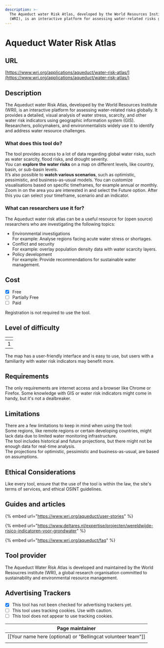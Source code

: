```yaml
---
description: >-
  The Aqueduct water Risk Atlas, developed by the World Resources Institute
  (WRI), is an interactive platform for assessing water-related risks globally
---
```


# Aqueduct Water Risk Atlas

## URL

[https://www.wri.org/applications/aqueduct/water-risk-atlas/](https://www.wri.org/applications/aqueduct/water-risk-atlas/)

## Description

The Aqueduct water Risk Atlas, developed by the World Resources Institute (WRI), is an interactive platform for assessing water-related risks globally. It provides a detailed, visual analysis of water stress, scarcity, and other water risk indicators using geographic information system (GIS). Researchers, policymakers, and environmentalists widely use it to identify and address water resource challenges.

### What does this tool do?

The tool provides access to a lot of data regarding global water risks, such as water scarcity, flood risks, and drought severity. \
You can **explore the water risks** on a map on different levels, like country, basin, or sub-basin levels. \
It’s also possible to **watch various scenarios**, such as optimistic, pessimistic, and business-as-usual models. You can customize visualisations  based on specific timeframes, for example annual or monthly. Zoom in on the area you are interested in and select the Future option. After this you can select your timeframe, scenario and an indicator.



### What can researchers use it for?

The Aqueduct water risk atlas can be a useful resource  for (open source) researchers who are investigating the following topics:

* Environmental investigations\
  For example: Analyse regions facing acute water stress or shortages.
* Conflict and security\
  For example: overlay population density data with water scarcity layers.
* Policy development\
  For example: Provide recommendations for sustainable water management.

## Cost

* [x] Free
* [ ] Partially Free
* [ ] Paid

Registration is not required to use the tool.

## Level of difficulty

<table><thead><tr><th data-type="rating" data-max="5"></th></tr></thead><tbody><tr><td>1</td></tr></tbody></table>

The map has a user-friendly interface and is easy to use, but users with a familiarity with water risk indicators may benefit more.

## Requirements

The only requirements are internet access and a browser like Chrome or Firefox. Some knowledge with GIS or water risk indicators might come in handy, but it's not a dealbreaker.

## Limitations

There are a few limitations to keep in mind when using the tool:\
Some regions, like remote regions or certain developing countries, might lack data due to limited water monitoring infrastructure.\
The tool includes historical and future projections, but there might not be enough data for real-time analysis.\
The projections for optimistic, pessimistic and business-as-usual, are based on assumptions.

## Ethical Considerations

Like every tool, ensure that the use of the tool is within the law, the site's terms of services, and ethical OSINT guidelines.

## Guides and articles

{% embed url="https://www.wri.org/aqueduct/user-stories" %}

{% embed url="https://www.deltares.nl/expertise/projecten/wereldwijde-risico-indicatoren-voor-grondwater" %}

{% embed url="https://www.wri.org/aqueduct/faq" %}

## Tool provider

The Aqueduct Water Risk Atlas is developed and maintained by the World Resoucres institute (WRI), a global research organisation committed to sustainability and environmental resource management.

## Advertising Trackers

* [x] This tool has not been checked for advertising trackers yet.
* [ ] This tool uses tracking cookies. Use with caution.
* [ ] This tool does not appear to use tracking cookies.

| Page maintainer                                                |
| -------------------------------------------------------------- |
| \[\[Your name here (optional) or "Bellingcat volunteer team"]] |
|                                                                |
